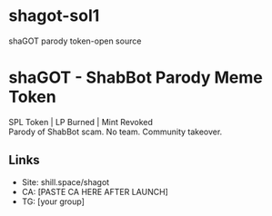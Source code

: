 # shagot-sol1
shaGOT parody token-open source
# shaGOT - ShabBot Parody Meme Token

SPL Token | LP Burned | Mint Revoked  
Parody of ShabBot scam. No team. Community takeover.  

## Links
- Site: shill.space/shagot  
- CA: [PASTE CA HERE AFTER LAUNCH]  
- TG: [your group]
